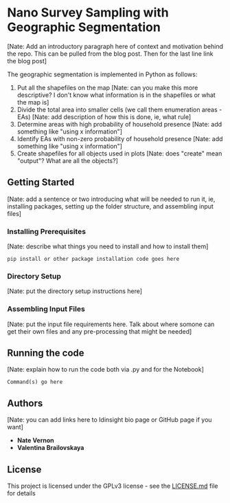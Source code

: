 # Nano Survey Sampling with Geographic Segmentation

[Nate: Add an introductory paragraph here of context and motivation behind the repo. This can be pulled from the blog post. Then for the last line link the blog post]

The geographic segmentation is implemented in Python as follows:
1. Put all the shapefiles on the map [Nate: can you make this more descriptive? I don't know what information is in the shapefiles or what the map is]
2. Divide the total area into smaller cells (we call them enumeration areas - EAs) [Nate: add description of how this is done, ie, what rule]
3. Determine areas with high probability of household presence [Nate: add something like "using x information"]
4. Identify EAs with non-zero probability of household presence [Nate: add something like "using x information"]
5. Create shapefiles for all objects used in plots [Nate: does "create" mean "output"? What are all the objects?]


## Getting Started

[Nate: add a sentence or two introducing what will be needed to run it, ie, installing packages, setting up the folder structure, and assembling input files]

### Installing Prerequisites

[Nate: describe what things you need to install and how to install them]

```
pip install or other package installation code goes here
```

### Directory Setup

[Nate: put the directory setup instructions here]

### Assembling Input Files

[Nate: put the input file requirements here. Talk about where somone can get their own files and any pre-processing that might be needed]

## Running the code

[Nate: explain how to run the code both via .py and for the Notebook]

```
Command(s) go here
```

## Authors

[Nate: you can add links here to Idinsight bio page or GitHub page if you want]
* **Nate Vernon**
* **Valentina Brailovskaya**



## License

This project is licensed under the GPLv3 license - see the [LICENSE.md](LICENSE.md) file for details

